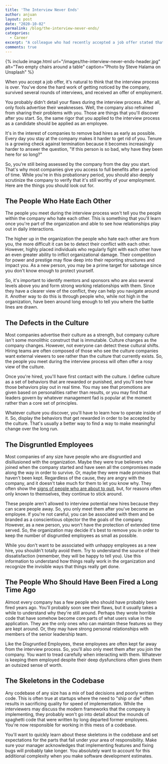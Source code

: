 ```yaml
---
title: 'The Interview Never Ends'
author: anjuan
layout: post
date: "2020-10-02"
permalink: /blog/the-interview-never-ends/
categories:
  - Career
excerpt: "A colleague who had recently accepted a job offer stated that they were glad the interview process was over. I reminded them that the interview never ends for the company or for the employee."
comments: true
---
```


{% include image.html url="/images/the-interview-never-ends-header.jpg" alt="Two empty chairs around a table" caption="Photo by Steve Halama on Unsplash" %}

When you accept a job offer, it's natural to think that the interview process is over. You've done the hard work of getting noticed by the company, survived several rounds of interviews, and received an offer of employment.

You probably didn't detail your flaws during the interview process. After all, only fools advertise their weaknesses. Well, the company also refrained from sharing their problems with you. Those are things that you'll discover after you start. So, the same rigor that you applied to the interview process as a candidate should be applied as an employee.

It's in the interest of companies to remove bad hires as early as possible. Every day you stay at the company makes it harder to get rid of you. Tenure is a growing check against termination because it becomes increasingly harder to answer the question, "If this person is so bad, why have they been here for so long?"

So, you're still being assessed by the company from the day you start. That's why most companies give you access to full benefits after a period of time. While you're in this probationary period, you should also deeply scrutinize the company to verify that it's still worthy of your employment. Here are the things you should look out for.

## **The People Who Hate Each Other**

The people you meet during the interview process won't tell you the people within the company who hate each other. This is something that you'll learn once you're part of the organization and able to see how relationships play out in daily interactions.

The higher up in the organization the people who hate each other are from you, the more difficult it can be to detect their conflict with each other. However, highly placed individuals who regularly fight with each other have an even greater ability to inflict organizational damage. Their competition for power and prestige may flow deep into their reporting structures and impact you. As a new person, you may be a prime target for sabotage since you don't know enough to protect yourself.

So, it's important to identify mentors and sponsors who are also several levels above you and form strong working relationships with them. Since they have a clearer view of the conflict, they can help you navigate around it. Another way to do this is through people who, while not high in the organization, have been around long enough to tell you where the battle lines are drawn.

## **The Defects in the Culture**

Most companies advertise their culture as a strength, but company culture isn't some monolithic construct that is immutable. Culture changes as the company changes. However, not everyone can detect these cultural shifts. Hiring teams are often composed of those who see the culture companies want external viewers to see rather than the culture that currently exists. So, the people you meet during the interview process will often offer a rosy view of the culture.

Once you're hired, you'll have first contact with the culture. I define culture as a set of behaviors that are rewarded or punished, and you'll see how those behaviors play out in real time. You may see that promotions are given based on personalities rather than results, or you may find that leaders govern by whatever management fad is popular at the moment rather than a core set of principles.

Whatever culture you discover, you'll have to learn how to operate inside of it. So, display the behaviors that get rewarded in order to be accepted by the culture. That's usually a better way to find a way to make meaningful change over the long run.

## **The Disgruntled Employees**

Most companies of any size have people who are disgruntled and disillusioned with the organization. Maybe they were true believers who joined when the company started and have seen all the compromises made along the way in order to survive. Or, maybe they were made promises that haven't been kept. Regardless of the cause, they are angry with the company, and it doesn't take much for them to let you know why. They often show the [signs of people who are about to quit](https://anjuansimmons.com/blog/how-to-tell-when-someone-is-about-to-quit/), but, for reasons often only known to themselves, they continue to stick around.

These people aren't allowed to interview potential new hires because they can scare people away. So, you only meet them after you've become an employee. If you're not careful, you can be associated with them and be branded as a conscientious objector the the goals of the company. However, as a new person, you won't have the protection of extended time served. So, the organization may decide it's best to remove you in order to keep the number of disgruntled employees as small as possible.

While you don't want to be associated with unhappy employees as a new hire, you shouldn't totally avoid them. Try to understand the source of their dissatisfaction (remember, they will be happy to tell you). Use this information to understand how things really work in the organization and recognize the invisible ways that things really get done.

## **The People Who Should Have Been Fired a Long Time Ago**

Almost every company has a few people who should have probably been fired years ago. You'll probably soon see their flaws, but it usually takes a while to understand why they're still around. Perhaps they wrote horrible code that have somehow become core parts of what users value in the application. They are the only ones who can maintain these features so they are kept around. Or, they may have strong personal relationships with members of the senior leadership team.

Like the Disgruntled Employees, these employees are often kept far away from the interview process. So, you'll also only meet them after you join the company. You want to tread carefully when interacting with them. Whatever is keeping them employed despite their deep dysfunctions often gives them an outsized sense of worth.

## **The Skeletons in the Codebase**

Any codebase of any size has a mix of bad decisions and poorly written code. This is often true at startups where the need to "ship or die" often results in sacrificing quality for speed of implementation. While the interviewers may discuss the modern frameworks that the company is implementing, they probably won't go into detail about the mounds of spaghetti code that were written by long departed former employees. You're now responsible for working in this mess of a codebase.  

You'll want to quickly learn about these skeletons in the codebase and set expectations for the parts that fall under your area of responsibility. Make sure your manager acknowledges that implementing features and fixing bugs will probably take longer. You absolutely want to account for this additional complexity when you make software development estimates.

